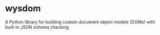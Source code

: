 # wysdom
A Python library for building custom document object models (DOMs) with built-in JSON schema checking
